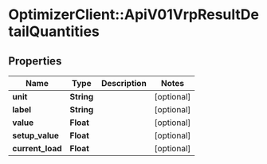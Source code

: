 # OptimizerClient::ApiV01VrpResultDetailQuantities

## Properties
Name | Type | Description | Notes
------------ | ------------- | ------------- | -------------
**unit** | **String** |  | [optional] 
**label** | **String** |  | [optional] 
**value** | **Float** |  | [optional] 
**setup_value** | **Float** |  | [optional] 
**current_load** | **Float** |  | [optional] 


